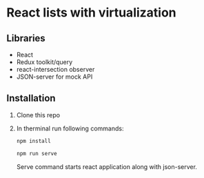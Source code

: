 # React lists with virtualization

## Libraries

* React
* Redux toolkit/query
* react-intersection observer
* JSON-server for mock API

## Installation

1. Clone this repo
2. In therminal run following commands:

   ```bash
   npm install
   ```

   ```bash
   npm run serve
   ```

    Serve command starts react application along with json-server.
